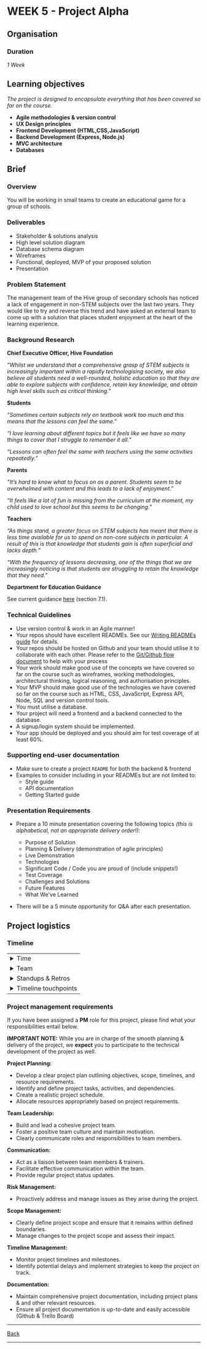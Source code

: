 # WEEK 5 - Project Alpha

## Organisation

### Duration

*1 Week*

## Learning objectives

*The project is designed to encapsulate everything that has been covered so far on the course.*
- **Agile methodologies & version control**
- **UX Design principles**
- **Frontend Development (HTML,CSS,JavaScript)**
- **Backend Development (Express, Node.js)**
- **MVC architecture**
- **Databases**

## Brief

### Overview

You will be working in small teams to create an educational game for a group of schools.

### Deliverables
 
- Stakeholder & solutions analysis
- High level solution diagram
- Database schema diagram
- Wireframes
- Functional, deployed, MVP of your proposed solution
- Presentation

### Problem Statement

The management team of the Hive group of secondary schools has noticed a lack of engagement in non-STEM subjects over the last two years. They would like to try and reverse this trend and have asked an external team to come up with a solution that places student enjoyment at the heart of the learning experience.

### Background Research

**Chief Executive Officer, Hive Foundation**

_”Whilst we understand that a comprehensive grasp of STEM subjects is increasingly important within a rapidly technologising society, we also believe all students need a well-rounded, holistic education so that they are able to explore subjects with confidence, retain key knowledge, and obtain high level skills such as critical thinking.”_

**Students**

_”Sometimes certain subjects rely on textbook work too much and this means that the lessons can feel the same.”_

_“I love learning about different topics but it feels like we have so many things to cover that I struggle to remember it all.”_

_“Lessons can often feel the same with teachers using the same activities repeatedly.”_

**Parents**

_”It’s hard to know what to focus on as a parent. Students seem to be overwhelmed with content and this leads to a lack of enjoyment.”_

_“It feels like a lot of fun is missing from the curriculum at the moment, my child used to love school but this seems to be changing.”_

**Teachers**

_“As things stand, a greater focus on STEM subjects has meant that there is less time available for us to spend on non-core subjects in particular. A result of this is that knowledge that students gain is often superficial and lacks depth.”_

_“With the frequency of lessons decreasing, one of the things that we are increasingly noticing is that students are struggling to retain the knowledge that they need.”_

**Department for Education Guidance**

See current guidance [here](https://www.gov.uk/government/publications/national-curriculum-in-england-framework-for-key-stages-1-to-4/the-national-curriculum-in-england-framework-for-key-stages-1-to-4#language-and-literacy) (section 7.1).

### Technical Guidelines

- Use version control & work in an Agile manner!
- Your repos should have excellent READMEs. See our [Writing READMEs guide](https://github.com/getfutureproof/fp_guides_wiki/wiki/Writing-READMEs) for details.
- Your repos should be hosted on Github and your team should utilise it to collaborate with each other. Please refer to the [Git/Github flow document](https://github.com/LaFosseAcademy/discovery-student-repos/blob/main/week-1/version-control/git-notes/git-flow.md) to help with your process
- Your work should make good use of the concepts we have covered so far on the course such as wireframes, working methodologies, architectural thinking, logical reasoning, and authorisation principles.
- Your MVP should make good use of the technologies we have covered so far on the course such as HTML, CSS, JavaScript, Express API, Node, SQL and version control tools.
- You must utilise a database.
- Your project will need a frontend and a backend connected to the database.
- A signup/login system should be implemented.
- Your app should be deployed and you should aim for test coverage of at least 60%.

### Supporting end-user documentation 

- Make sure to create a project `README` for both the backend & frontend
- Examples to consider including in your READMEs but are not limited to:
    - Style guide
    - API documentation
    - Getting Started guide

### Presentation Requirements

- Prepare a 10 minute presentation covering the following topics *(this is alphabetical, not an appropriate delivery order!)*:

    - Purpose of Solution
    - Planning & Delivery (demonstration of agile principles)
    - Live Demonstration
    - Technologies
    - Significant Code / Code you are proud of (include snippets!)
    - Test Coverage
    - Challenges and Solutions
    - Future Features
    - What We've Learned

- There will be a 5 minute opportunity for Q&A after each presentation.

## Project logistics

### Timeline

<table>

<tr>
<td><details>
<summary>Time</summary>

_This is a 1-week project with certain dictated touchpoints across that period. Take time to take in the AM/PM Timeline Touchpoints below. Exact times will be shared by your trainers as appropriate. Please do reach out to them if you're not sure on anything related to the timeline._

</details></td>
</tr>

<tr>

<td><details>
<summary>Team</summary>

_You will be working in teams of 4-5 people, assigned by your trainers._

</details></td>
</tr>

<tr>

<td><details>
<summary>Standups & Retros</summary>

_Each team will have:_

<table>
<tr>

<td><details>
<summary><i>A daily stand-up (except weekend)</i></summary>

- Times selected from trainer-provided options.
- Teams commit to:
    - holding stand-up at the same time each day of the project.
    - clearly communicating any absolutely essential absence from stand-up to all team members & trainers.
- Checkout [Agile's guide to daily stand-ups](https://agility.im/frequent-agile-question/what-is-a-daily-stand-up/) for a refresher/inspiration on how to run an effective stand-up.

</details></td>
</tr>

<tr>

<td><details>
<summary><i>Soundchecks</i></summary>

- Times will be assigned by trainers.
- At least one _(where possible both)_ of your trainers will attend to facilitate.
- The project manager will be in charge of updating the trainers during soundchecks

</details></td>
</tr>
</tr>

</table>
<tr>

<td><details>
<summary>Timeline touchpoints</summary>

| **Day**      | **Action** |
| ----------- | ----------- |
| Mon - Weds | Focus on functionality and features. |
| Weds      | Feature Freeze (6pm). Feature freeze. This means that no new feature can be started. Existing features can be finished, refactored or fixed.       |
| Thurs  | Minor fixes, styling, debugging.      |
| Fri | Presentations (c. 3pm) and group retros. |

</details></td>
</tr>
</table>

### Project management requirements 

If you have been assigned a **PM** role for this project, please find what your responsibilities entail below. 

**IMPORTANT NOTE:** While you are in charge of the smooth planning & delivery of the project, we **expect** you to participate to the technical development of the project as well.

**Project Planning:**

- Develop a clear project plan outlining objectives, scope, timelines, and resource requirements.
- Identify and define project tasks, activities, and dependencies.
- Create a realistic project schedule.
- Allocate resources appropriately based on project requirements.

**Team Leadership:**

- Build and lead a cohesive project team.
- Foster a positive team culture and maintain motivation.
- Clearly communicate roles and responsibilities to team members.

**Communication:**

- Act as a liaison between team members & trainers.
- Facilitate effective communication within the team.
- Provide regular project status updates.

**Risk Management:**

- Proactively address and manage issues as they arise during the project.

**Scope Management:**

- Clearly define project scope and ensure that it remains within defined boundaries.
- Manage changes to the project scope and assess their impact.

**Timeline Management:**

- Monitor project timelines and milestones.
- Identify potential delays and implement strategies to keep the project on track.

**Documentation:**

- Maintain comprehensive project documentation, including project plans & and other relevant resources.
- Ensure all project documentation is up-to-date and easily accessible (Github & Trello Board)

---

[Back](../README.md)

---